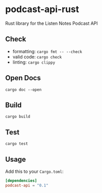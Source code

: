 # podcast-api-rust
Rust library for the Listen Notes Podcast API

## Check
 - formatting: `cargo fmt -- --check`  
 - valid code: `cargo check`  
 - linting: `cargo clippy`  

## Open Docs
`cargo doc --open`

## Build
`cargo build`  

## Test
`cargo test`

## Usage
Add this to your `Cargo.toml`:
```toml
[dependencies]
podcast-api = "0.1"
```